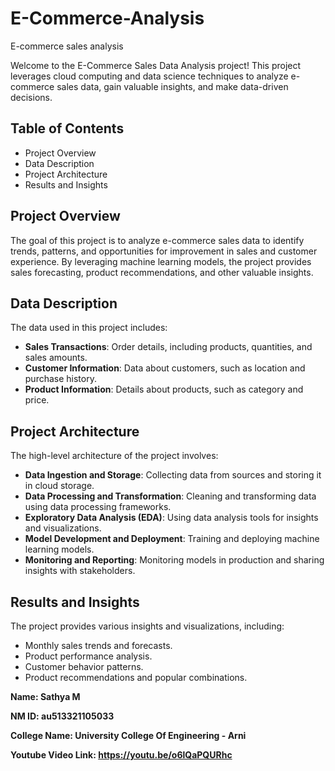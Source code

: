 # E-Commerce-Analysis
E-commerce sales analysis

Welcome to the E-Commerce Sales Data Analysis project! This project leverages cloud computing and data science techniques to analyze e-commerce sales data, gain valuable insights, and make data-driven decisions.

## Table of Contents
- Project Overview
- Data Description
- Project Architecture
- Results and Insights

## Project Overview

The goal of this project is to analyze e-commerce sales data to identify trends, patterns, and opportunities for improvement in sales and customer experience. By leveraging machine learning models, the project provides sales forecasting, product recommendations, and other valuable insights.

## Data Description

The data used in this project includes:
- **Sales Transactions**: Order details, including products, quantities, and sales amounts.
- **Customer Information**: Data about customers, such as location and purchase history.
- **Product Information**: Details about products, such as category and price.

## Project Architecture

The high-level architecture of the project involves:
- **Data Ingestion and Storage**: Collecting data from sources and storing it in cloud storage.
- **Data Processing and Transformation**: Cleaning and transforming data using data processing frameworks.
- **Exploratory Data Analysis (EDA)**: Using data analysis tools for insights and visualizations.
- **Model Development and Deployment**: Training and deploying machine learning models.
- **Monitoring and Reporting**: Monitoring models in production and sharing insights with stakeholders.

## Results and Insights

The project provides various insights and visualizations, including:
- Monthly sales trends and forecasts.
- Product performance analysis.
- Customer behavior patterns.
- Product recommendations and popular combinations.

**Name: Sathya M**

**NM ID: au513321105033**

**College Name: University College Of Engineering - Arni**

**Youtube Video Link: https://youtu.be/o6lQaPQURhc**

